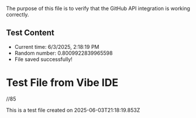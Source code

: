 The purpose of this file is to verify that the GitHub API integration is working correctly.

## Test Content
- Current time: 6/3/2025, 2:18:19 PM
- Random number: 0.8009922839965598
- File saved successfully!

# Test File from Vibe IDE
//85

This is a test file created on 2025-06-03T21:18:19.853Z